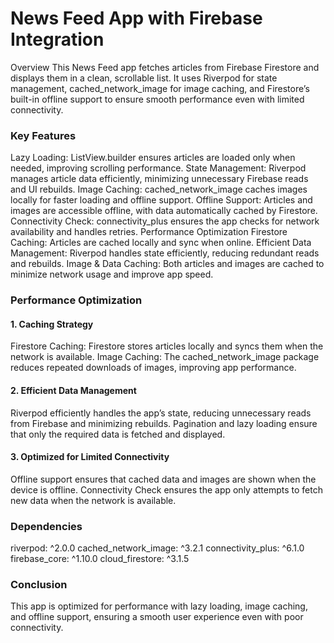 # News Feed App with Firebase Integration


Overview
This News Feed app fetches articles from Firebase Firestore and displays them in a clean, scrollable list. It uses Riverpod for state management, cached_network_image for image caching, and Firestore’s built-in offline support to ensure smooth performance even with limited connectivity.

### Key Features
Lazy Loading: ListView.builder ensures articles are loaded only when needed, improving scrolling performance.
State Management: Riverpod manages article data efficiently, minimizing unnecessary Firebase reads and UI rebuilds.
Image Caching: cached_network_image caches images locally for faster loading and offline support.
Offline Support: Articles and images are accessible offline, with data automatically cached by Firestore.
Connectivity Check: connectivity_plus ensures the app checks for network availability and handles retries.
Performance Optimization
Firestore Caching: Articles are cached locally and sync when online.
Efficient Data Management: Riverpod handles state efficiently, reducing redundant reads and rebuilds.
Image & Data Caching: Both articles and images are cached to minimize network usage and improve app speed.

### Performance Optimization
#### 1. Caching Strategy
   Firestore Caching: Firestore stores articles locally and syncs them when the network is available.
   Image Caching: The cached_network_image package reduces repeated downloads of images, improving app performance. 
#### 2. Efficient Data Management
   Riverpod efficiently handles the app’s state, reducing unnecessary reads from Firebase and minimizing rebuilds.
   Pagination and lazy loading ensure that only the required data is fetched and displayed.
#### 3. Optimized for Limited Connectivity
   Offline support ensures that cached data and images are shown when the device is offline.
   Connectivity Check ensures the app only attempts to fetch new data when the network is available.

### Dependencies
riverpod: ^2.0.0
cached_network_image: ^3.2.1
connectivity_plus: ^6.1.0
firebase_core: ^1.10.0
cloud_firestore: ^3.1.5

### Conclusion
This app is optimized for performance with lazy loading, image caching, and offline support, ensuring a smooth user experience even with poor connectivity.
